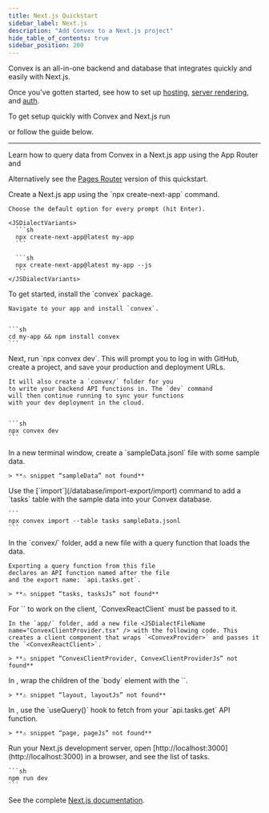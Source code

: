 ```yaml
---
title: Next.js Quickstart
sidebar_label: Next.js
description: "Add Convex to a Next.js project"
hide_table_of_contents: true
sidebar_position: 200
---
```











<Admonition type="tip" title="Convex + Next.js">

Convex is an all-in-one backend and database that integrates quickly and easily
with Next.js.

Once you've gotten started, see how to set up
[hosting](/production/hosting/hosting.mdx),
[server rendering](/client/react/nextjs/nextjs-server-rendering.mdx), and
[auth](https://docs.convex.dev/client/react/nextjs/).

</Admonition>

To get setup quickly with Convex and Next.js run

<p>
  <b>
    <CodeWithCopyButton text="npm create convex@latest" />
  </b>
</p>

or follow the guide below.

---

Learn how to query data from Convex in a Next.js app using the App Router
and<LanguageSelector verbose />

Alternatively see the
[Pages Router](/client/react/nextjs-pages-router/quickstart-nextjs-pages-router.mdx)
version of this quickstart.

<StepByStep>
  <Step title="Create a Next.js app">
    Create a Next.js app using the `npx create-next-app` command.

    Choose the default option for every prompt (hit Enter).

    <JSDialectVariants>
      ```sh
      npx create-next-app@latest my-app
      ```

      ```sh
      npx create-next-app@latest my-app --js
      ```
    </JSDialectVariants>

  </Step>
  <Step title="Install the Convex client and server library">
    To get started, install the `convex` package.

    Navigate to your app and install `convex`.


    ```sh
    cd my-app && npm install convex
    ```

  </Step>
  <Step title="Set up a Convex dev deployment">
    Next, run `npx convex dev`. This
    will prompt you to log in with GitHub,
    create a project, and save your production and deployment URLs.

    It will also create a `convex/` folder for you
    to write your backend API functions in. The `dev` command
    will then continue running to sync your functions
    with your dev deployment in the cloud.


    ```sh
    npx convex dev
    ```

  </Step>

  <Step title="Create sample data for your database">
    In a new terminal window, create a `sampleData.jsonl`
    file with some sample data.

    > **⚠ snippet “sampleData” not found**

  </Step>

  <Step title="Add the sample data to your database">
    Use the [`import`](/database/import-export/import) command to add a `tasks` table with the sample data into your Convex database.

    ```
    npx convex import --table tasks sampleData.jsonl
    ```

  </Step>

  <Step title="Expose a database query">
    In the `convex/` folder, add a new file <JSDialectFileName name="tasks.ts" /> with a query function that loads the data.

    Exporting a query function from this file
    declares an API function named after the file
    and the export name: `api.tasks.get`.

    > **⚠ snippet “tasks, tasksJs” not found**

  </Step>

  <Step title="Create a client component for the Convex provider">
    For `<ConvexProvider>` to work on the client, `ConvexReactClient` must be passed to it.

    In the `app/` folder, add a new file <JSDialectFileName name="ConvexClientProvider.tsx" /> with the following code. This creates a client component that wraps `<ConvexProvider>` and passes it the `<ConvexReactClient>`.

    > **⚠ snippet “ConvexClientProvider, ConvexClientProviderJs” not found**

  </Step>

  <Step title="Wire up the ConvexClientProvider">
    In <JSDialectFileName name="app/layout.tsx" ext="js" />, wrap the children of the `body` element with the `<ConvexClientProvider>`.

    > **⚠ snippet “layout, layoutJs” not found**

  </Step>

  <Step title="Display the data in your app">
    In <JSDialectFileName name="app/page.tsx" ext="js" />, use the `useQuery()` hook to fetch from your `api.tasks.get`
    API function.

    > **⚠ snippet “page, pageJs” not found**

  </Step>

  <Step title="Start the app">
    Run your Next.js development server, open [http://localhost:3000](http://localhost:3000) in a browser,
    and see the list of tasks.

    ```sh
    npm run dev
    ```

  </Step>

</StepByStep>

See the complete [Next.js documentation](/client/react/nextjs/nextjs.mdx).
